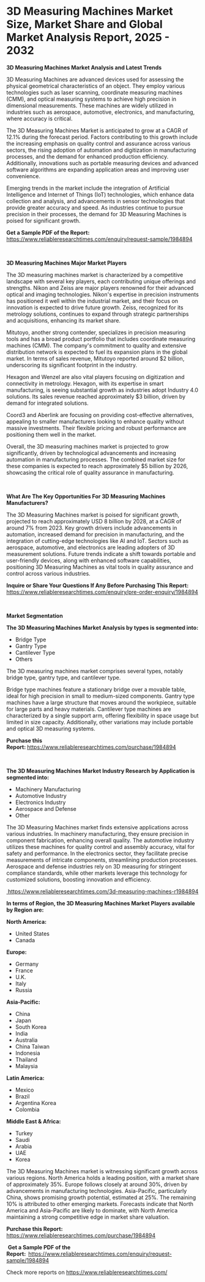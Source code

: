 <p><h1>3D Measuring Machines Market Size, Market Share and Global Market Analysis Report, 2025 - 2032</h1></p><p><strong>3D Measuring Machines Market Analysis and Latest Trends</strong></p>
<p><p>3D Measuring Machines are advanced devices used for assessing the physical geometrical characteristics of an object. They employ various technologies such as laser scanning, coordinate measuring machines (CMM), and optical measuring systems to achieve high precision in dimensional measurements. These machines are widely utilized in industries such as aerospace, automotive, electronics, and manufacturing, where accuracy is critical.</p><p>The 3D Measuring Machines Market is anticipated to grow at a CAGR of 12.1% during the forecast period. Factors contributing to this growth include the increasing emphasis on quality control and assurance across various sectors, the rising adoption of automation and digitization in manufacturing processes, and the demand for enhanced production efficiency. Additionally, innovations such as portable measuring devices and advanced software algorithms are expanding application areas and improving user convenience.</p><p>Emerging trends in the market include the integration of Artificial Intelligence and Internet of Things (IoT) technologies, which enhance data collection and analysis, and advancements in sensor technologies that provide greater accuracy and speed. As industries continue to pursue precision in their processes, the demand for 3D Measuring Machines is poised for significant growth.</p></p>
<p><strong>Get a Sample PDF of the Report:&nbsp;</strong> <a href="https://www.reliableresearchtimes.com/enquiry/request-sample/1984894?utm_campaign=2934&utm_medium=2&utm_source=Github&utm_content=ia&utm_term=10042025&utm_id=3d-measuring-machines">https://www.reliableresearchtimes.com/enquiry/request-sample/1984894</a></p>
<p>&nbsp;</p>
<p><strong>3D Measuring Machines Major Market Players</strong></p>
<p><p>The 3D measuring machines market is characterized by a competitive landscape with several key players, each contributing unique offerings and strengths. Nikon and Zeiss are major players renowned for their advanced optical and imaging technologies. Nikon's expertise in precision instruments has positioned it well within the industrial market, and their focus on innovation is expected to drive future growth. Zeiss, recognized for its metrology solutions, continues to expand through strategic partnerships and acquisitions, enhancing its market share.</p><p>Mitutoyo, another strong contender, specializes in precision measuring tools and has a broad product portfolio that includes coordinate measuring machines (CMM). The company's commitment to quality and extensive distribution network is expected to fuel its expansion plans in the global market. In terms of sales revenue, Mitutoyo reported around $2 billion, underscoring its significant footprint in the industry.</p><p>Hexagon and Wenzel are also vital players focusing on digitization and connectivity in metrology. Hexagon, with its expertise in smart manufacturing, is seeing substantial growth as industries adopt Industry 4.0 solutions. Its sales revenue reached approximately $3 billion, driven by demand for integrated solutions.</p><p>Coord3 and Aberlink are focusing on providing cost-effective alternatives, appealing to smaller manufacturers looking to enhance quality without massive investments. Their flexible pricing and robust performance are positioning them well in the market.</p><p>Overall, the 3D measuring machines market is projected to grow significantly, driven by technological advancements and increasing automation in manufacturing processes. The combined market size for these companies is expected to reach approximately $5 billion by 2026, showcasing the critical role of quality assurance in manufacturing.</p></p>
<p>&nbsp;</p>
<p><strong>What Are The Key Opportunities For 3D Measuring Machines Manufacturers?</strong></p>
<p><p>The 3D Measuring Machines market is poised for significant growth, projected to reach approximately USD 8 billion by 2028, at a CAGR of around 7% from 2023. Key growth drivers include advancements in automation, increased demand for precision in manufacturing, and the integration of cutting-edge technologies like AI and IoT. Sectors such as aerospace, automotive, and electronics are leading adopters of 3D measurement solutions. Future trends indicate a shift towards portable and user-friendly devices, along with enhanced software capabilities, positioning 3D Measuring Machines as vital tools in quality assurance and control across various industries.</p></p>
<p><strong>Inquire or Share Your Questions If Any Before Purchasing This Report:</strong> <a href="https://www.reliableresearchtimes.com/enquiry/pre-order-enquiry/1984894?utm_campaign=2934&utm_medium=2&utm_source=Github&utm_content=ia&utm_term=10042025&utm_id=3d-measuring-machines">https://www.reliableresearchtimes.com/enquiry/pre-order-enquiry/1984894</a></p>
<p>&nbsp;</p>
<p><strong>Market Segmentation</strong></p>
<p><strong>The 3D Measuring Machines Market Analysis by types is segmented into:</strong></p>
<p><ul><li>Bridge Type</li><li>Gantry Type</li><li>Cantilever Type</li><li>Others</li></ul></p>
<p><p>The 3D measuring machines market comprises several types, notably bridge type, gantry type, and cantilever type. </p><p>Bridge type machines feature a stationary bridge over a movable table, ideal for high precision in small to medium-sized components. Gantry type machines have a large structure that moves around the workpiece, suitable for large parts and heavy materials. Cantilever type machines are characterized by a single support arm, offering flexibility in space usage but limited in size capacity. Additionally, other variations may include portable and optical 3D measuring systems.</p></p>
<p><strong>Purchase this Report:&nbsp;</strong><a href="https://www.reliableresearchtimes.com/purchase/1984894?utm_campaign=2934&utm_medium=2&utm_source=Github&utm_content=ia&utm_term=10042025&utm_id=3d-measuring-machines">https://www.reliableresearchtimes.com/purchase/1984894</a></p>
<p>&nbsp;</p>
<p><strong>The 3D Measuring Machines Market Industry Research by Application is segmented into:</strong></p>
<p><ul><li>Machinery Manufacturing</li><li>Automotive Industry</li><li>Electronics Industry</li><li>Aerospace and Defense</li><li>Other</li></ul></p>
<p><p>The 3D Measuring Machines market finds extensive applications across various industries. In machinery manufacturing, they ensure precision in component fabrication, enhancing overall quality. The automotive industry utilizes these machines for quality control and assembly accuracy, vital for safety and performance. In the electronics sector, they facilitate precise measurements of intricate components, streamlining production processes. Aerospace and defense industries rely on 3D measuring for stringent compliance standards, while other markets leverage this technology for customized solutions, boosting innovation and efficiency.</p></p>
<p><a href="https://www.reliableresearchtimes.com/3d-measuring-machines-r1984894?utm_campaign=2934&utm_medium=2&utm_source=Github&utm_content=ia&utm_term=10042025&utm_id=3d-measuring-machines">&nbsp;https://www.reliableresearchtimes.com/3d-measuring-machines-r1984894</a></p>
<p><strong>In terms of Region, the 3D Measuring Machines Market Players available by Region are:</strong></p>
<p>
    <p> <strong> North America: </strong>
        <ul>
            <li>United States</li>
            <li>Canada</li>
        </ul>
        </p> 
    <p> <strong> Europe: </strong>
        <ul>
            <li>Germany</li>
            <li>France</li>
            <li>U.K.</li>
            <li>Italy</li>
            <li>Russia</li>
        </ul>
        </p> 
    <p> <strong> Asia-Pacific: </strong>
        <ul>
            <li>China</li>
            <li>Japan</li>
            <li>South Korea</li>
            <li>India</li>
            <li>Australia</li>
            <li>China Taiwan</li>
            <li>Indonesia</li>
            <li>Thailand</li>
            <li>Malaysia</li>
        </ul>
        </p> 
    <p> <strong> Latin America: </strong>
        <ul>
            <li>Mexico</li>
            <li>Brazil</li>
            <li>Argentina Korea</li>
            <li>Colombia</li>
        </ul>
        </p> 
    <p> <strong> Middle East & Africa: </strong>
        <ul>
            <li>Turkey</li>
            <li>Saudi</li>
            <li>Arabia</li>
            <li>UAE</li>
            <li>Korea</li>
        </ul>
    </p>
    </p>
<p><p>The 3D Measuring Machines market is witnessing significant growth across various regions. North America holds a leading position, with a market share of approximately 35%. Europe follows closely at around 30%, driven by advancements in manufacturing technologies. Asia-Pacific, particularly China, shows promising growth potential, estimated at 25%. The remaining 10% is attributed to other emerging markets. Forecasts indicate that North America and Asia-Pacific are likely to dominate, with North America maintaining a strong competitive edge in market share valuation.</p></p>
<p><strong>Purchase this Report: </strong><a href="https://www.reliableresearchtimes.com/purchase/1984894?utm_campaign=2934&utm_medium=2&utm_source=Github&utm_content=ia&utm_term=10042025&utm_id=3d-measuring-machines">https://www.reliableresearchtimes.com/purchase/1984894</a></p>
<p>&nbsp;<strong>Get a Sample PDF of the Report:&nbsp;&nbsp;</strong><a href="https://www.reliableresearchtimes.com/enquiry/request-sample/1984894?utm_campaign=2934&utm_medium=2&utm_source=Github&utm_content=ia&utm_term=10042025&utm_id=3d-measuring-machines">https://www.reliableresearchtimes.com/enquiry/request-sample/1984894</a></p>
<p><strong></strong></p>
<p>Check more reports on <a href="https://www.reliableresearchtimes.com/?utm_campaign=2934&utm_medium=2&utm_source=Github&utm_content=ia&utm_term=10042025&utm_id=3d-measuring-machines">https://www.reliableresearchtimes.com/</a></p>